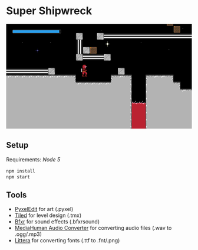 Super Shipwreck
===============

![screencap][screencap]

## Setup

Requirements: *Node 5*

```
npm install
npm start
```

## Tools

- [PyxelEdit](http://pyxeledit.com/) for art (.pyxel)
- [Tiled](http://www.mapeditor.org/) for level design (.tmx)
- [Bfxr](http://www.bfxr.net/) for sound effects (.bfxrsound)
- [MediaHuman Audio Converter](http://www.mediahuman.com/audio-converter/) for converting audio files (.wav to .ogg/.mp3)
- [Littera](http://kvazars.com/littera/) for converting fonts (.ttf to .fnt/.png)

[screencap]: /screenshots/screencap1.gif
